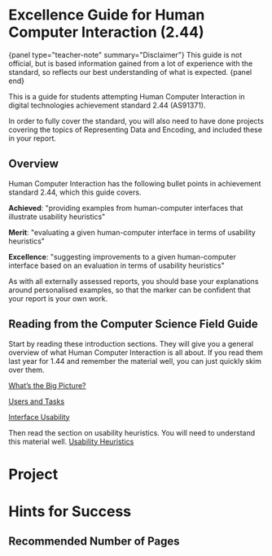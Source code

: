 # Excellence Guide for Human Computer Interaction (2.44)

{panel type="teacher-note" summary="Disclaimer"}
This guide is not official, but is based information gained from a lot of experience with the standard, so reflects our best understanding of what is expected.
{panel end}

This is a guide for students attempting Human Computer Interaction in digital technologies achievement standard 2.44 (AS91371).

In order to fully cover the standard, you will also need to have done projects covering the topics of Representing Data and Encoding, and included these in your report.


## Overview

Human Computer Interaction has the following bullet points in achievement standard 2.44, which this guide covers.

**Achieved**: "providing examples from human-computer interfaces that illustrate usability heuristics"

**Merit**: "evaluating a given human-computer interface in terms of usability heuristics"

**Excellence**: "suggesting improvements to a given human-computer interface based on an
evaluation in terms of usability heuristics"

As with all externally assessed reports, you should base your explanations around personalised examples, so that the marker can be confident that your report is your own work.

## Reading from the Computer Science Field Guide

Start by reading these introduction sections. They will give you a general overview of what Human Computer Interaction is all about. If you read them last year for 1.44 and remember the material well, you can just quickly skim over them.

[What’s the Big Picture?](human-computer-interaction.html#whats-the-big-picture)

[Users and Tasks](human-computer-interaction.html#users-and-tasks)

[Interface Usability](human-computer-interaction.html#interface-usability)

Then read the section on usability heuristics. You will need to understand this material well.
[Usability Heuristics](human-computer-interaction.html#usability-heuristics)

# Project

# Hints for Success

## Recommended Number of Pages
